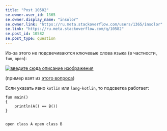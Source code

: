 ```yaml
---
title: "Post 10582"
se.owner.user_id: 1365
se.owner.display_name: "insolor"
se.owner.link: "https://ru.meta.stackoverflow.com/users/1365/insolor"
se.link: "https://ru.meta.stackoverflow.com/q/10582"
se.post_id: 10582
se.post_type: question
---
```

<p>Из-за этого не подсвечиваются ключевые слова языка (в частности, <code>fun</code>, <code>open</code>):</p>
<p><a href="https://i.stack.imgur.com/BcEIH.png" rel="nofollow noreferrer"><img src="https://i.stack.imgur.com/BcEIH.png" alt="введите сюда описание изображения" /></a></p>
<p>(пример взят из <a href="https://ru.stackoverflow.com/q/1147963/1365">этого вопроса</a>)</p>
<p>Если указать явно <code>kotlin</code> или <code>lang-kotlin</code>, то подсветка работает:</p>
<pre class="lang-kotlin prettyprint-override"><code>fun main()
{
    println(A() == B())
}

open class A
open class B
</code></pre>
